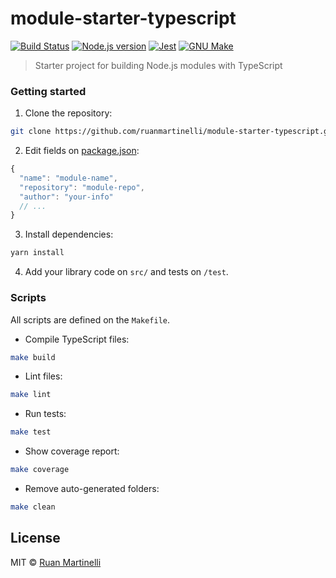 # module-starter-typescript

[![Build Status][travis]](https://travis-ci.org/ruanmartinelli/module-starter-typescript)
[![Node.js version][node-version]][node-version]
[![Jest][jest]][jest]
[![GNU Make][make]][make]

> Starter project for building Node.js modules with TypeScript

### Getting started

1. Clone the repository:

```bash
git clone https://github.com/ruanmartinelli/module-starter-typescript.git <name>
```

2. Edit fields on [package.json](./package.json):

```js
{
  "name": "module-name",
  "repository": "module-repo",
  "author": "your-info"
  // ...
}
```

3. Install dependencies:

```bash
yarn install
```

4. Add your library code on `src/` and tests on `/test`.

### Scripts

All scripts are defined on the `Makefile`.

- Compile TypeScript files:

```bash
make build
```

- Lint files:

```bash
make lint
```

- Run tests:

```bash
make test
```

- Show coverage report:

```bash
make coverage
```

- Remove auto-generated folders:

```bash
make clean
```

## License

MIT © [Ruan Martinelli](https://github.com/ruanmartinelli)

<!-- Badges -->

[node-version]: https://img.shields.io/badge/Node.js->=6-brightgreen.svg
[jest]: https://img.shields.io/badge/tested_with-jest-99424f.svg
[make]: https://img.shields.io/badge/Built%20with-GNU%20Make-brightgreen.svg
[travis]: https://travis-ci.org/ruanmartinelli/module-starter-typescript.svg?branch=master
